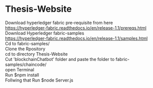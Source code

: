 # Thesis-Website
Download hyperledger fabric pre-requisite from here <br>
https://hyperledger-fabric.readthedocs.io/en/release-1.1/prereqs.html <br>
Download Hyperledger fabric-samples <br>
https://hyperledger-fabric.readthedocs.io/en/release-1.1/samples.html <br>
Cd to fabric-samples/ <br>
Clone the Rpository <br>
cd to directory Thesis-Website <br>
Cut 'blockchainChatbot' folder and paste the folder to fabric-samples/chaincode/ <br>
open Terminal <br>
Run $npm install <br>
Follwing that Run $node Server.js <br>
